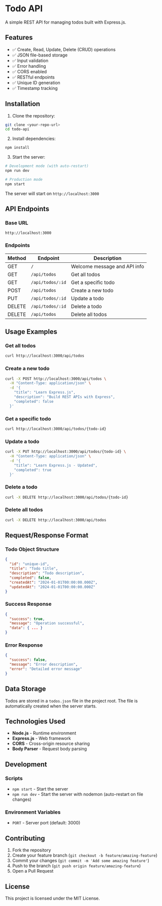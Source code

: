 # Todo API

A simple REST API for managing todos built with Express.js.

## Features

- ✅ Create, Read, Update, Delete (CRUD) operations
- ✅ JSON file-based storage
- ✅ Input validation
- ✅ Error handling
- ✅ CORS enabled
- ✅ RESTful endpoints
- ✅ Unique ID generation
- ✅ Timestamp tracking

## Installation

1. Clone the repository:

```bash
git clone <your-repo-url>
cd todo-api
```

2. Install dependencies:

```bash
npm install
```

3. Start the server:

```bash
# Development mode (with auto-restart)
npm run dev

# Production mode
npm start
```

The server will start on `http://localhost:3000`

## API Endpoints

### Base URL

```
http://localhost:3000
```

### Endpoints

| Method | Endpoint         | Description                  |
| ------ | ---------------- | ---------------------------- |
| GET    | `/`              | Welcome message and API info |
| GET    | `/api/todos`     | Get all todos                |
| GET    | `/api/todos/:id` | Get a specific todo          |
| POST   | `/api/todos`     | Create a new todo            |
| PUT    | `/api/todos/:id` | Update a todo                |
| DELETE | `/api/todos/:id` | Delete a todo                |
| DELETE | `/api/todos`     | Delete all todos             |

## Usage Examples

### Get all todos

```bash
curl http://localhost:3000/api/todos
```

### Create a new todo

```bash
curl -X POST http://localhost:3000/api/todos \
  -H "Content-Type: application/json" \
  -d '{
    "title": "Learn Express.js",
    "description": "Build REST APIs with Express",
    "completed": false
  }'
```

### Get a specific todo

```bash
curl http://localhost:3000/api/todos/{todo-id}
```

### Update a todo

```bash
curl -X PUT http://localhost:3000/api/todos/{todo-id} \
  -H "Content-Type: application/json" \
  -d '{
    "title": "Learn Express.js - Updated",
    "completed": true
  }'
```

### Delete a todo

```bash
curl -X DELETE http://localhost:3000/api/todos/{todo-id}
```

### Delete all todos

```bash
curl -X DELETE http://localhost:3000/api/todos
```

## Request/Response Format

### Todo Object Structure

```json
{
  "id": "unique-id",
  "title": "Todo title",
  "description": "Todo description",
  "completed": false,
  "createdAt": "2024-01-01T00:00:00.000Z",
  "updatedAt": "2024-01-01T00:00:00.000Z"
}
```

### Success Response

```json
{
  "success": true,
  "message": "Operation successful",
  "data": { ... }
}
```

### Error Response

```json
{
  "success": false,
  "message": "Error description",
  "error": "Detailed error message"
}
```

## Data Storage

Todos are stored in a `todos.json` file in the project root. The file is automatically created when the server starts.

## Technologies Used

- **Node.js** - Runtime environment
- **Express.js** - Web framework
- **CORS** - Cross-origin resource sharing
- **Body Parser** - Request body parsing

## Development

### Scripts

- `npm start` - Start the server
- `npm run dev` - Start the server with nodemon (auto-restart on file changes)

### Environment Variables

- `PORT` - Server port (default: 3000)

## Contributing

1. Fork the repository
2. Create your feature branch (`git checkout -b feature/amazing-feature`)
3. Commit your changes (`git commit -m 'Add some amazing feature'`)
4. Push to the branch (`git push origin feature/amazing-feature`)
5. Open a Pull Request

## License

This project is licensed under the MIT License.
